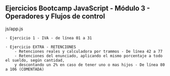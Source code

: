 ## Ejercicios Bootcamp JavaScript - Módulo 3 - Operadores y Flujos de control

js/app.js

    · Ejercicio 1 - IVA - de línea 01 a 31

    · Ejercicio EXTRA - RETENCIONES
        - Retenciones reales y calculadora por trammos - De línea 42 a 77
        - Retenciones del enunciado, aplicando el mismo porcentaje a todo el sueldo, según cantidad, 
        y descontando un 2% en caso de tener uno o mas hijos - De línea 80 a 106 (COMENTADA)
